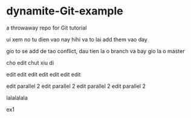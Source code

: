 # dynamite-Git-example
a throwaway repo for Git tutorial

ui xem no tu dien vao nay
hihi va to lai add them vao day

gio to se add de tao conflict, dau tien la o branch
va bay gio la o master

cho edit chut xiu di

edit
edit
edit
edit
edit
edit
edit




edit parallel 2
edit parallel 2
edit parallel 2
edit parallel 2


lalalalala

ex1

